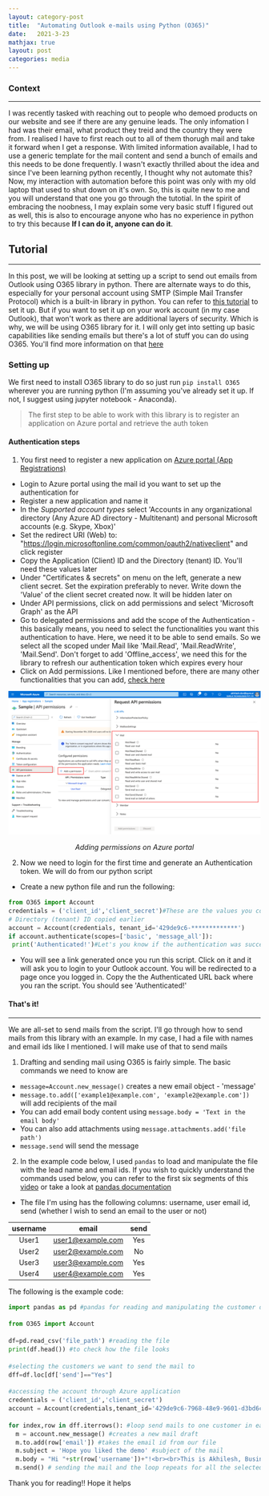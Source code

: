 ```yaml
---
layout: category-post
title:  "Automating Outlook e-mails using Python (O365)"
date:   2021-3-23
mathjax: true
layout: post
categories: media
---
```

### Context
---
I was recently tasked with reaching out to people who demoed products on our website and see if there are any genuine leads. The only infomation I had was their email, what product they treid and the country they were from. I realised I have to first reach out to all of them thorugh mail and take it forward when I get a response. With limited information available, I had to use a generic template for the mail content and send a bunch of emails and this needs to be done frequently. I wasn't exactly thrilled about the idea and since I've been learning python recently, I thought why not automate this? Now, my interaction with automation before this point was only with my old laptop that used to shut down on it's own. So, this is quite new to me and you will understand that one you go through the tutotial. In the spirit of embracing the noobness, I may explain some very basic stuff I figured out as well, this is also to encourage anyone who has no experience in python to try this because **If I can do it, anyone can do it**.



## Tutorial
---
In this post, we will be looking at setting up a script to send out emails from Outlook using O365 library in python. There are alternate ways to do this, especially for your personal account using SMTP (Simple Mail Transfer Protocol) which is a built-in library in python. You can refer to [this tutorial](https://towardsdatascience.com/automate-email-with-python-1e755d9c6276) to set it up. But if you want to set it up on your work account (in my case Outlook), that won't work as there are additional layers of security. Which is why, we will be using O365 library for it. I will only get into setting up basic capabilities like sending emails but there's a lot of stuff you can do using O365. You'll find more information on that [here](https://github.com/O365/python-o365)

### Setting up

We first need to install O365 library to do so just run ```pip install O365``` wherever you are running python (I'm assuming you've already set it up. If not, I suggest using jupyter notebook - Anaconda).

>The first step to be able to work with this library is to register an application on Azure portal and retrieve the auth token

#### Authentication steps

1. You first need to register a new application on [Azure portal (App Registrations)](https://portal.azure.com/#blade/Microsoft_AAD_RegisteredApps/ApplicationsListBlade)
 - Login to Azure portal using the mail id you want to set up the authentication for
 - Register a new application and name it
 - In the *Supported account types* select 'Accounts in any organizational directory (Any Azure AD directory - Multitenant) and personal Microsoft accounts (e.g. Skype, Xbox)'
 - Set the redirect URI (Web) to: "https://login.microsoftonline.com/common/oauth2/nativeclient" and click register
 - Copy the Application (Client) ID and the Directory (tenant) ID. You'll need these values later
 - Under "Certificates & secrets" on menu on the left, generate a new client secret. Set the expiration preferably to never. Write down the 'Value' of the client secret created now. It will be hidden later on
 - Under API permissions, click on add permissions and select 'Microsoft Graph' as the API
 - Go to delegated permissions and add the scope of the Authentication - this basically means, you need to select the functionalities you want this authentication to have. Here, we need it to be able to send emails. So we select all the scoped under Mail like 'Mail.Read', 'Mail.ReadWrite', 'Mail.Send'. Don't forget to add 'Offline_access', we need this for the library to refresh our authentication token which expires every hour
 - Click on Add permissions. Like I mentioned before, there are many other functionalities that you can add, [check here](https://github.com/O365/python-o365)


![flowchart](/Images/azure.png)
<p style="text-align:center"><i> Adding permissions on Azure portal </i></p>



2. Now we need to login for the first time and generate an Authentication token. We will do from our python script
 - Create a new python file and run the following:

 ```python
 from O365 import Account
credentials = ('client_id','client_secret')#These are the values you copied earlier
# Directory (tenant) ID copied earlier
account = Account(credentials, tenant_id='429de9c6-*************') 
if account.authenticate(scopes=['basic', 'message_all']):
  print('Authenticated!')#Let's you know if the authentication was successful
```
 - You will see a link generated once you run this script. Click on it and it will ask you to login to your Outlook account. You will be redirected to a page once you logged in. Copy the the Authenticated URL back where you ran the script. You should see 'Authenticated!'

#### That's it!
---
We are all-set to send mails from the script. I'll go through how to send mails from this library with an example. In my case, I had a file with names and email ids like I mentioned. I will make use of that to send mails

1. Drafting and sending mail using O365 is fairly simple. The basic commands we need to know are
 - ```message=Account.new_message()``` creates a new email object - 'message'
 - ```message.to.add(['example1@example.com', 'example2@example.com'])``` will add recipients of the mail
 - You can add email body content using ```message.body = 'Text in the email body'```
 - You can also add attachments using ```message.attachments.add('file path')```
 - ```message.send``` will send the message
2. In the example code below, I used ```pandas``` to load and manipulate the file with the lead name and email ids. If you wish to quickly understand the commands used below, you can refer to the first six segments of this [video](https://www.youtube.com/watch?v=vmEHCJofslg) or take a look at [pandas documentation](https://pandas.pydata.org/docs/getting_started/index.html)
 - The file I'm using has the following columns: username, user email id, send (whether I wish to send an email to the user or not)

| username | email | send |
| :----: | :----: | :----: |
| User1 | user1@example.com |Yes |
| User2 | user2@example.com |No |
| User3 | user3@example.com |Yes |
| User4 | user4@example.com |Yes |

The following is the example code:

```python
import pandas as pd #pandas for reading and manipulating the customer data

from O365 import Account

df=pd.read_csv('file_path') #reading the file
print(df.head()) #to check how the file looks

#selecting the customers we want to send the mail to
dff=df.loc[df['send']=="Yes"] 

#accessing the account through Azure application
credentials = ('client_id','client_secret')
account = Account(credentials,tenant_id='429de9c6-7968-48e9-9601-d3bd6c6424bb')

for index,row in dff.iterrows(): #loop send mails to one customer in each iteration
  m = account.new_message() #creates a new mail draft
  m.to.add(row['email']) #takes the email id from our file
  m.subject = 'Hope you liked the demo' #subject of the mail
  m.body = "Hi "+str(row['username'])+"!<br><br>This is Akhilesh, Business Development Manager. I noticed that you tried products on our demo portal. I appreciate your interest in our product.<br><br>I was hoping we could get in touch and figure out what your exact requirement is." #adding mail body
  m.send() # sending the mail and the loop repeats for all the selected customers
```

Thank you for reading!! Hope it helps